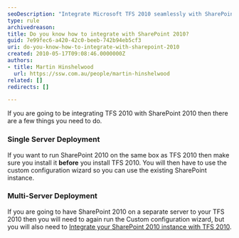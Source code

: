 ```yaml
---
seoDescription: "Integrate Microsoft TFS 2010 seamlessly with SharePoint 2010 using custom configuration wizards and discover a more efficient collaboration experience."
type: rule
archivedreason: 
title: Do you know how to integrate with SharePoint 2010?
guid: 7e99fec6-a420-42c0-beeb-742b94eb5cf3
uri: do-you-know-how-to-integrate-with-sharepoint-2010
created: 2010-05-17T09:08:46.0000000Z
authors:
- title: Martin Hinshelwood
  url: https://ssw.com.au/people/martin-hinshelwood
related: []
redirects: []

---
```


If you are going to be integrating TFS 2010 with SharePoint 2010 then there are a few things you need to do.   
<!--endintro-->

### Single Server Deployment

If you want to run SharePoint 2010 on the same box as TFS 2010 then make sure you install it **before** you install TFS 2010. You will then have to use the custom configuration wizard so you can use the existing SharePoint instance.

### Multi-Server Deployment

If you are going to have SharePoint 2010 on a separate server to your TFS 2010 then you will need to again run the Custom configuration wizard, but you will also need to [Integrate your SharePoint 2010 instance with TFS 2010](https://nkdagility.com/blog/integrate-sharepoint-2010-with-team-foundation-server-2010).

